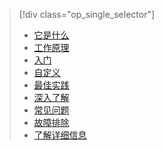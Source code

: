 > [!div class="op_single_selector"]
>- [它是什么](../articles/active-directory/active-directory-passwords.md)
>- [工作原理](../articles/active-directory/active-directory-passwords-how-it-works.md)
>- [入门](../articles/active-directory/active-directory-passwords-getting-started.md)
>- [自定义](../articles/active-directory/active-directory-passwords-customize.md)
>- [最佳实践](../articles/active-directory/active-directory-passwords-best-practices.md)
>- [深入了解](../articles/active-directory/active-directory-passwords-get-insights.md)
>- [常见问题](../articles/active-directory/active-directory-passwords-faq.md)
>- [故障排除](../articles/active-directory/active-directory-passwords-troubleshoot.md)
>- [了解详细信息](../articles/active-directory/active-directory-passwords-learn-more.md)